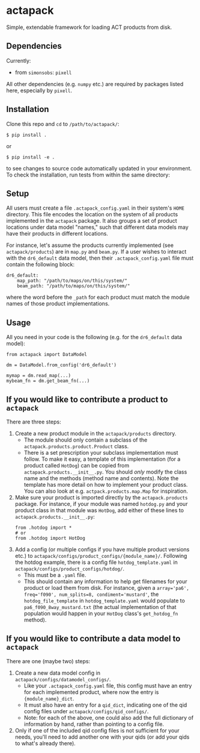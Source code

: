 # actapack
Simple, extendable framework for loading ACT products from disk.

## Dependencies
Currently:
* from `simonsobs`: `pixell`

All other dependencies (e.g. `numpy` etc.) are required by packages listed here, especially by `pixell`.

## Installation
Clone this repo and `cd` to `/path/to/actapack/`:
```
$ pip install .
```
or 
```
$ pip install -e .
```
to see changes to source code automatically updated in your environment. To check the installation, run tests from within the same directory:

## Setup
All users must create a file `.actapack_config.yaml` in their system's `HOME` directory. This file encodes the location on the system of all products implemented in the `actapack` package. It also groups a set of product locations under data model "names," such that different data models may have their products in different locations.

For instance, let's assume the products currently implemented (see `actapack/products`) are in `map.py` and `beam.py`. If a user wishes to interact with the `dr6_default` data model, then their `.actapack_config.yaml` file must contain the following block:
```
dr6_default:
    map_path: "/path/to/maps/on/this/system/"
    beam_path: "/path/to/maps/on/this/system/"
```
where the word before the `_path` for each product must match the module names of those product implementations.

## Usage
All you need in your code is the following (e.g. for the `dr6_default` data model):
```
from actapack import DataModel

dm = DataModel.from_config('dr6_default')

mymap = dm.read_map(...)
mybeam_fn = dm.get_beam_fn(...)
```

## If you would like to contribute a product to `actapack`
There are three steps:
1. Create a new product module in the `actapack/products` directory.
    * The module should only contain a subclass of the `actapack.products.product.Product` class.
    * There is a set prescription your subclass implementation must follow. To make it easy, a template of this implementation (for a product called `HotDog`) can be copied from `actapack.products.__init__.py`. You should *only* modify the class name and the methods (method name and contents). Note the template has more detail on how to implement your product class. You can also look at e.g. `actpack.products.map.Map` for inspiration.
2. Make sure your product is imported directly by the `actapack.products` package. For instance, if your module was named `hotdog.py` and your product class in that module was `HotDog`, add either of these lines to `actapack.products.__init__.py`:
    ```
    from .hotdog import *
    # or
    from .hotdog import HotDog
    ```
3. Add a config (or multiple configs if you have multiple product versions etc.) to `actapack/configs/product_configs/{module_name}/`. Following the hotdog example, there is a config file `hotdog_template.yaml` in `actapack/configs/product_configs/hotdog/`.
    * This must be a `.yaml` file.
    * This should contain any information to help get filenames for your product or load them from disk. For instance, given a `array='pa6', freq='f090', num_splits=8, condiment='mustard'`, the `hotdog_file_template` in `hotdog_template.yaml` would populate to `pa6_f090_8way_mustard.txt` (the actual implementation of that population would happen in your `HotDog` class's `get_hotdog_fn` method).
    
## If you would like to contribute a data model to `actapack`
There are one (maybe two) steps:
1. Create a new data model config in `actapack/configs/datamodel_configs/`.
    * Like your `.actapack_config.yaml` file, this config must have an entry for each implemented product, where now the entry is `{module_name}_dict`. 
    * It must also have an entry for a `qid_dict`, indicating one of the qid config files under `actapack/configs/qid_configs/`.
    * Note: for each of the above, one could also add the full dictionary of information by hand, rather than pointing to a config file.
2. Only if one of the included qid config files is not sufficient for your needs, you'll need to add another one with your qids (or add your qids to what's already there).
